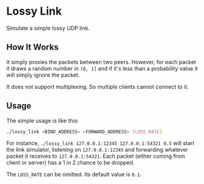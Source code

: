 # Lossy Link
Simulate a simple lossy UDP link.

## How It Works

It simply proxies the packets between two peers. However, for each packet it draws a random number in `(0, 1]` and if it's less than a probability value it will simply ignore the packet.

It does not support multiplexing. So multiple clients cannot connect to it.

## Usage

The simple usage is like this:

```bash
./lossy_link <BIND_ADDRESS> <FORWARD_ADDRESS> [LOSS_RATE]
```

For instance, `./lossy_link 127.0.0.1:12345 127.0.0.1:54321 0.5` will start the link simulator, listening on `127.0.0.1:12345` and forwarding whatever packet it receives to `127.0.0.1:54321`. Each packet (either coming from client or server) has a 1 in 2 chance to be dropped.

The `LOSS_RATE` can be omitted. Its default value is `0.1`.